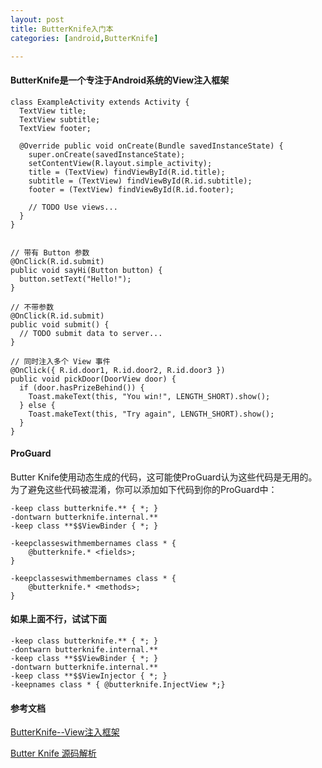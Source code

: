 ```yaml
---
layout: post
title: ButterKnife入门本
categories: [android,ButterKnife]

---
```

 
####   ButterKnife是一个专注于Android系统的View注入框架

	class ExampleActivity extends Activity {
	  TextView title;
	  TextView subtitle;
	  TextView footer;
	
	  @Override public void onCreate(Bundle savedInstanceState) {
	    super.onCreate(savedInstanceState);
	    setContentView(R.layout.simple_activity);
	    title = (TextView) findViewById(R.id.title);
	    subtitle = (TextView) findViewById(R.id.subtitle);
	    footer = (TextView) findViewById(R.id.footer);
	
	    // TODO Use views...
	  }
	}


	// 带有 Button 参数
	@OnClick(R.id.submit)
	public void sayHi(Button button) {
	  button.setText("Hello!");
	}
	 
	// 不带参数
	@OnClick(R.id.submit)
	public void submit() {
	  // TODO submit data to server...
	}
	 
	// 同时注入多个 View 事件
	@OnClick({ R.id.door1, R.id.door2, R.id.door3 })
	public void pickDoor(DoorView door) {
	  if (door.hasPrizeBehind()) {
	    Toast.makeText(this, "You win!", LENGTH_SHORT).show();
	  } else {
	    Toast.makeText(this, "Try again", LENGTH_SHORT).show();
	  }
	}


#### ProGuard

Butter Knife使用动态生成的代码，这可能使ProGuard认为这些代码是无用的。为了避免这些代码被混淆，你可以添加如下代码到你的ProGuard中：

	-keep class butterknife.** { *; }
	-dontwarn butterknife.internal.**
	-keep class **$$ViewBinder { *; }
	
	-keepclasseswithmembernames class * {
	    @butterknife.* <fields>;
	}
	
	-keepclasseswithmembernames class * {
	    @butterknife.* <methods>;
	}

####  如果上面不行，试试下面
	
	-keep class butterknife.** { *; }
	-dontwarn butterknife.internal.**
	-keep class **$$ViewBinder { *; }
	-dontwarn butterknife.internal.**
	-keep class **$$ViewInjector { *; }
	-keepnames class * { @butterknife.InjectView *;}


#### 参考文档
	
[ButterKnife--View注入框架](http://stormzhang.com/openandroid/android/2014/01/12/android-butterknife/)	

[Butter Knife 源码解析](https://mp.weixin.qq.com/s?__biz=MzA4MjU5NTY0NA==&mid=404147665&idx=1&sn=a16153b2a658db64ab80926cd3b76447&scene=1&srcid=0316uiFozajuenpaPdddoL2F&key=710a5d99946419d9e1debace429380f18dd76186706a6593a596cb1903db25c663b6d1c228c066fa428a6b67ef51eb55&ascene=0&uin=Mjc3OTU3Nzk1&devicetype=iMac+MacBookPro9%2C2+OSX+OSX+10.10.3+build%2814D136%29&version=11020201&pass_ticket=e3qL7YcbmknxduKwWiyzQxJoeiIW7hRFdqBaO206p868fDQqQ7UIiIsPe%2FiSY23E)